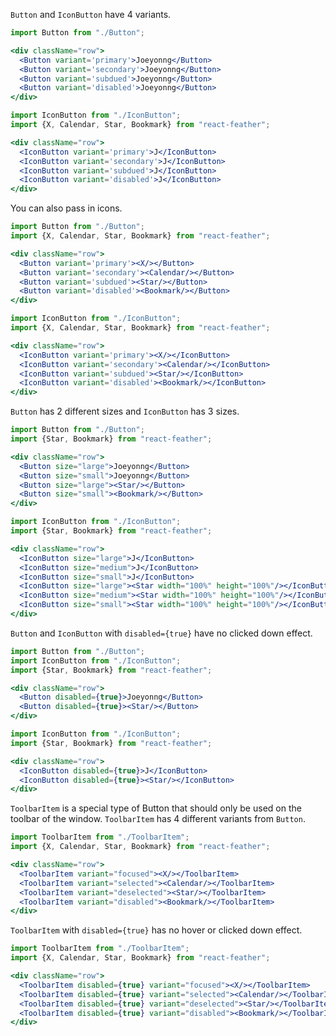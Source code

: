 `Button` and `IconButton` have 4 variants.

```jsx
import Button from "./Button";

<div className="row">
  <Button variant='primary'>Joeyonng</Button>
  <Button variant='secondary'>Joeyonng</Button>
  <Button variant='subdued'>Joeyonng</Button>
  <Button variant='disabled'>Joeyonng</Button>
</div>
```

```jsx
import IconButton from "./IconButton";
import {X, Calendar, Star, Bookmark} from "react-feather";

<div className="row">
  <IconButton variant='primary'>J</IconButton>
  <IconButton variant='secondary'>J</IconButton>
  <IconButton variant='subdued'>J</IconButton>
  <IconButton variant='disabled'>J</IconButton>
</div>
```

You can also pass in icons.

```jsx
import Button from "./Button";
import {X, Calendar, Star, Bookmark} from "react-feather";

<div className="row">
  <Button variant='primary'><X/></Button>
  <Button variant='secondary'><Calendar/></Button>
  <Button variant='subdued'><Star/></Button>
  <Button variant='disabled'><Bookmark/></Button>
</div>
```

```jsx
import IconButton from "./IconButton";
import {X, Calendar, Star, Bookmark} from "react-feather";

<div className="row">
  <IconButton variant='primary'><X/></IconButton>
  <IconButton variant='secondary'><Calendar/></IconButton>
  <IconButton variant='subdued'><Star/></IconButton>
  <IconButton variant='disabled'><Bookmark/></IconButton>
</div>
```

`Button` has 2 different sizes and `IconButton` has 3 sizes.

```jsx
import Button from "./Button";
import {Star, Bookmark} from "react-feather";

<div className="row">
  <Button size="large">Joeyonng</Button>
  <Button size="small">Joeyonng</Button>
  <Button size="large"><Star/></Button>
  <Button size="small"><Bookmark/></Button>
</div>
```

```jsx
import IconButton from "./IconButton";
import {Star, Bookmark} from "react-feather";

<div className="row">
  <IconButton size="large">J</IconButton>
  <IconButton size="medium">J</IconButton>
  <IconButton size="small">J</IconButton>
  <IconButton size="large"><Star width="100%" height="100%"/></IconButton>
  <IconButton size="medium"><Star width="100%" height="100%"/></IconButton>
  <IconButton size="small"><Star width="100%" height="100%"/></IconButton>
</div>
```

`Button` and `IconButton` with `disabled={true}` have no clicked down effect.

```jsx
import Button from "./Button";
import IconButton from "./IconButton";
import {Star, Bookmark} from "react-feather";

<div className="row">
  <Button disabled={true}>Joeyonng</Button>
  <Button disabled={true}><Star/></Button>
</div>
```

```jsx
import IconButton from "./IconButton";
import {Star, Bookmark} from "react-feather";

<div className="row">
  <IconButton disabled={true}>J</IconButton>
  <IconButton disabled={true}><Star/></IconButton>
</div>
```

`ToolbarItem` is a special type of Button that should only be used on the toolbar of the window. 
`ToolbarItem` has 4 different variants from `Button`.
```jsx
import ToolbarItem from "./ToolbarItem";
import {X, Calendar, Star, Bookmark} from "react-feather";

<div className="row">
  <ToolbarItem variant="focused"><X/></ToolbarItem>
  <ToolbarItem variant="selected"><Calendar/></ToolbarItem>
  <ToolbarItem variant="deselected"><Star/></ToolbarItem>
  <ToolbarItem variant="disabled"><Bookmark/></ToolbarItem>
</div>
```

`ToolbarItem` with `disabled={true}` has no hover or clicked down effect.
```jsx padded
import ToolbarItem from "./ToolbarItem";
import {X, Calendar, Star, Bookmark} from "react-feather";

<div className="row">
  <ToolbarItem disabled={true} variant="focused"><X/></ToolbarItem>
  <ToolbarItem disabled={true} variant="selected"><Calendar/></ToolbarItem>
  <ToolbarItem disabled={true} variant="deselected"><Star/></ToolbarItem>
  <ToolbarItem disabled={true} variant="disabled"><Bookmark/></ToolbarItem>
</div>
```